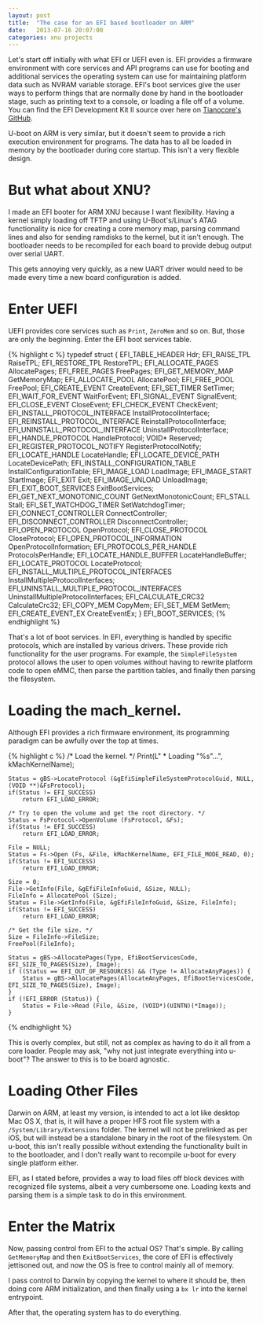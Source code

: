 ```yaml
---
layout: post
title:  "The case for an EFI based bootloader on ARM"
date:   2013-07-16 20:07:00
categories: xnu projects
---
```


Let's start off initially with what EFI or UEFI even is. EFI provides a 
firmware environment with core services and API programs can use for 
booting and additional services the operating system can use for 
maintaining platform data such as NVRAM variable storage. EFI's boot 
services give the user ways to perform things that are normally done by 
hand in the bootloader stage, such as printing text to a console, or 
loading a file off of a volume. You can find the EFI Development Kit II 
source over here on [Tianocore's GitHub](https://github.com/tianocore/edk2).

U-boot on ARM is very similar, but it doesn't seem to provide a rich 
execution environment for programs. The data has to all be loaded in 
memory by the bootloader during core startup. This isn't a very flexible 
design.

# But what about XNU?

I made an EFI booter for ARM XNU because I want flexibility. Having a 
kernel simply loading off TFTP and using U-Boot's/Linux's ATAG 
functionality is nice for creating a core memory map, parsing command 
lines and also for sending ramdisks to the kernel, but it isn't enough. 
The bootloader needs to be recompiled for each board to provide debug 
output over serial UART.

This gets annoying very quickly, as a new UART driver would need to be 
made every time a new board configuration is added.

# Enter UEFI

UEFI provides core services such as `Print`, `ZeroMem` and so on. But, 
those are only the beginning. Enter the EFI boot services table.

{% highlight c %}
typedef struct {
  EFI_TABLE_HEADER                           Hdr;
  EFI_RAISE_TPL                              RaiseTPL;
  EFI_RESTORE_TPL                            RestoreTPL; 
  EFI_ALLOCATE_PAGES                         AllocatePages; 
  EFI_FREE_PAGES                             FreePages; 
  EFI_GET_MEMORY_MAP                         GetMemoryMap; 
  EFI_ALLOCATE_POOL                          AllocatePool; 
  EFI_FREE_POOL                              FreePool; 
  EFI_CREATE_EVENT                           CreateEvent; 
  EFI_SET_TIMER                              SetTimer; 
  EFI_WAIT_FOR_EVENT                         WaitForEvent; 
  EFI_SIGNAL_EVENT                           SignalEvent; 
  EFI_CLOSE_EVENT                            CloseEvent; 
  EFI_CHECK_EVENT                            CheckEvent; 
  EFI_INSTALL_PROTOCOL_INTERFACE             InstallProtocolInterface; 
  EFI_REINSTALL_PROTOCOL_INTERFACE           ReinstallProtocolInterface; 
  EFI_UNINSTALL_PROTOCOL_INTERFACE           UninstallProtocolInterface; 
  EFI_HANDLE_PROTOCOL                        HandleProtocol; 
  VOID*                                      Reserved; 
  EFI_REGISTER_PROTOCOL_NOTIFY               RegisterProtocolNotify; 
  EFI_LOCATE_HANDLE                          LocateHandle; 
  EFI_LOCATE_DEVICE_PATH                     LocateDevicePath; 
  EFI_INSTALL_CONFIGURATION_TABLE            InstallConfigurationTable; 
  EFI_IMAGE_LOAD                             LoadImage; 
  EFI_IMAGE_START                            StartImage; 
  EFI_EXIT                                   Exit; 
  EFI_IMAGE_UNLOAD                           UnloadImage; 
  EFI_EXIT_BOOT_SERVICES                     ExitBootServices; 
  EFI_GET_NEXT_MONOTONIC_COUNT               GetNextMonotonicCount; 
  EFI_STALL                                  Stall; 
  EFI_SET_WATCHDOG_TIMER                     SetWatchdogTimer; 
  EFI_CONNECT_CONTROLLER                     ConnectController; 
  EFI_DISCONNECT_CONTROLLER                  DisconnectController;
  EFI_OPEN_PROTOCOL                          OpenProtocol; 
  EFI_CLOSE_PROTOCOL                         CloseProtocol; 
  EFI_OPEN_PROTOCOL_INFORMATION              OpenProtocolInformation; 
  EFI_PROTOCOLS_PER_HANDLE                   ProtocolsPerHandle; 
  EFI_LOCATE_HANDLE_BUFFER                   LocateHandleBuffer; 
  EFI_LOCATE_PROTOCOL                        LocateProtocol; 
  EFI_INSTALL_MULTIPLE_PROTOCOL_INTERFACES   InstallMultipleProtocolInterfaces; 
  EFI_UNINSTALL_MULTIPLE_PROTOCOL_INTERFACES UninstallMultipleProtocolInterfaces; 
  EFI_CALCULATE_CRC32                        CalculateCrc32; 
  EFI_COPY_MEM                               CopyMem; 
  EFI_SET_MEM                                SetMem;
  EFI_CREATE_EVENT_EX                        CreateEventEx;
} EFI_BOOT_SERVICES;
{% endhighlight %}

That's a lot of boot services. In EFI, everything is handled by specific 
protocols, which are installed by various drivers. These provide rich 
functionality for the user programs. For example, the 
`SimpleFileSystem` protocol allows the user to open volumes without 
having to rewrite platform code to open eMMC, then parse the partition 
tables, and finally then parsing the filesystem.

# Loading the mach_kernel.

Although EFI provides a rich firmware environment, its programming paradigm
can be awfully over the top at times.

{% highlight c %}
    /* Load the kernel. */
    Print(L" * Loading \"%s\"...", kMachKernelName);

    Status = gBS->LocateProtocol (&gEfiSimpleFileSystemProtocolGuid, NULL, (VOID **)&FsProtocol);
    if(Status != EFI_SUCCESS)
        return EFI_LOAD_ERROR;

    /* Try to open the volume and get the root directory. */
    Status = FsProtocol->OpenVolume (FsProtocol, &Fs);
    if(Status != EFI_SUCCESS)
        return EFI_LOAD_ERROR;

    File = NULL;
    Status = Fs->Open (Fs, &File, kMachKernelName, EFI_FILE_MODE_READ, 0);
    if(Status != EFI_SUCCESS)
        return EFI_LOAD_ERROR;

    Size = 0;
    File->GetInfo(File, &gEfiFileInfoGuid, &Size, NULL);
    FileInfo = AllocatePool (Size);
    Status = File->GetInfo(File, &gEfiFileInfoGuid, &Size, FileInfo);
    if(Status != EFI_SUCCESS)
        return EFI_LOAD_ERROR;

    /* Get the file size. */
    Size = FileInfo->FileSize;
    FreePool(FileInfo);

    Status = gBS->AllocatePages(Type, EfiBootServicesCode, EFI_SIZE_TO_PAGES(Size), Image);
    if ((Status == EFI_OUT_OF_RESOURCES) && (Type != AllocateAnyPages)) {
        Status = gBS->AllocatePages(AllocateAnyPages, EfiBootServicesCode, EFI_SIZE_TO_PAGES(Size), Image);
    }
    if (!EFI_ERROR (Status)) {
        Status = File->Read (File, &Size, (VOID*)(UINTN)(*Image));
    }
{% endhighlight %}

This is overly complex, but still, not as complex as having to do it all
from a core loader. People may ask, "why not just integrate everything into
u-boot"? The answer to this is to be board agnostic.

# Loading Other Files

Darwin on ARM, at least my version, is intended to act a lot like desktop Mac OS X,
that is, it will have a proper HFS root file system with a `/System/Library/Extensions`
folder. The kernel will not be prelinked as per iOS, but will instead be a standalone
binary in the root of the filesystem. On u-boot, this isn't really possible without
extending the functionality built in to the bootloader, and I don't really want to
recompile u-boot for every single platform either.

EFI, as I stated before, provides a way to load files off block devices with
recognized file systems, albeit a very cumbersome one. Loading kexts and parsing them
is a simple task to do in this environment.

# Enter the Matrix

Now, passing control from EFI to the actual OS? That's simple. By calling `GetMemoryMap`
and then `ExitBootServices`, the core of EFI is effectively jettisoned out, and now the
OS is free to control mainly all of memory. 

I pass control to Darwin by copying the kernel to where it should be, then doing core
ARM initialization, and then finally using a `bx lr` into the kernel entrypoint.

After that, the operating system has to do everything.

